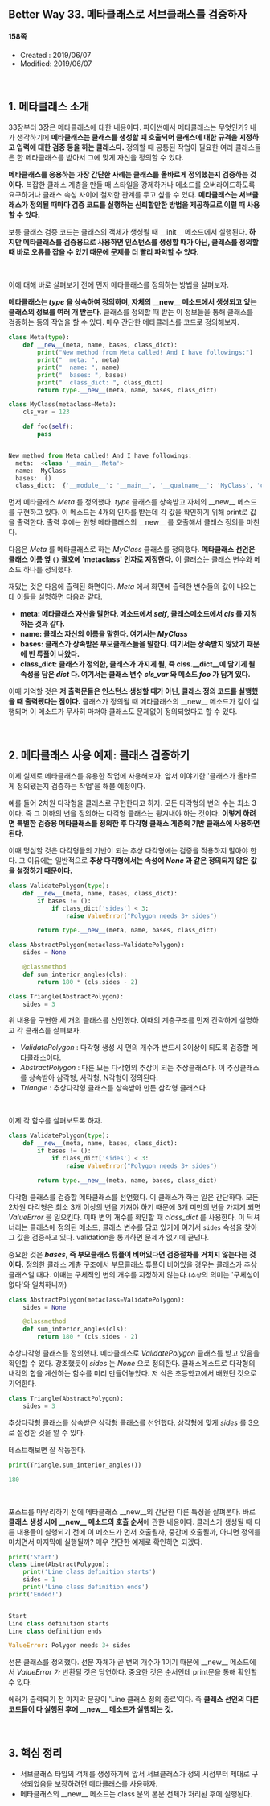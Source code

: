## Better Way 33. 메타클래스로 서브클래스를 검증하자

#### 158쪽

* Created : 2019/06/07
* Modified: 2019/06/07


<br>

## 1. 메타클래스 소개

33장부터 3장은 메타클래스에 대한 내용이다. 파이썬에서 메타클래스는 무엇인가? 내가 생각하기에 **메타클래스는 클래스를 생성할 때 호출되어 클래스에 대한 규격을 지정하고 입력에 대한 검증 등을 하는 클래스다.** 정의할 때 공통된 작업이 필요한 여러 클래스들은 한 메타클래스를 받아서 그에 맞게 자신을 정의할 수 있다.  

**메타클래스를 응용하는 가장 간단한 사례는 클래스를 올바르게 정의했는지 검증하는 것이다.** 복잡한 클래스 계층을 만들 때 스타일을 강제하거나 메소드를 오버라이드하도록 요구하거나 클래스 속성 사이에 철저한 관계를 두고 싶을 수 있다. **메타클래스는 서브클래스가 정의될 때마다 검증 코드를 실행하는 신뢰할만한 방법을 제공하므로 이럴 때 사용할 수 있다.**

보통 클래스 검증 코드는 클래스의 객체가 생성될 때 \_\_init\_\_ 메소드에서 실행된다. **하지만 메타클래스를 검증용으로 사용하면 인스턴스를 생성할 때가 아닌, 클래스를 정의할 때 바로 오류를 잡을 수 있기 때문에 문제를 더 빨리 파악할 수 있다.**

<br>

이에 대해 바로 살펴보기 전에 먼저 메타클래스를 정의하는 방법을 살펴보자.

**메타클래스는 _type_ 을 상속하여 정의하며, 자체의 \_\_new\_\_ 메소드에서 생성되고 있는 클래스의 정보를 여러 개 받는다.** 클래스를 정의할 때 받는 이 정보들을 통해 클래스를 검증하는 등의 작업을 할 수 있다. 매우 간단한 메타클래스를 코드로 정의해보자.

```python
class Meta(type):
    def __new__(meta, name, bases, class_dict):
        print("New method from Meta called! And I have followings:")
        print("  meta: ", meta)
        print("  name: ", name)
        print("  bases: ", bases)
        print("  class_dict: ", class_dict)
        return type.__new__(meta, name, bases, class_dict)

class MyClass(metaclass=Meta):
    cls_var = 123

    def foo(self):
        pass


New method from Meta called! And I have followings:
  meta:  <class '__main__.Meta'>
  name:  MyClass
  bases:  ()
  class_dict:  {'__module__': '__main__', '__qualname__': 'MyClass', 'cls_var': 123, 'foo': <function MyClass.foo at 0x7f848c842c80>}
```

먼저 메타클래스 _Meta_ 를 정의했다. _type_ 클래스를 상속받고 자체의 \_\_new\_\_ 메소드를 구현하고 있다. 이 메소드는 4개의 인자를 받는데 각 값을 확인하기 위해 print로 값을 출력한다. 출력 후에는 원형 메타클래스의 \_\_new\_\_ 를 호출해서 클래스 정의를 마친다.

다음은 _Meta_ 를 메타클래스로 하는 _MyClass_ 클래스를 정의했다. **메타클래스 선언은 클래스 이름 옆 `()` 괄호에 'metaclass' 인자로 지정한다.** 이 클래스는 클래스 변수와 메소드 하나를 정의했다.

재밌는 것은 다음에 출력된 화면이다. _Meta_ 에서 화면에 출력한 변수들의 값이 나오는데 이들을 설명하면 다음과 같다.

* **meta: 메타클래스 자신을 말한다. 메소드에서 _self_, 클래스메소드에서 _cls_ 를 지칭하는 것과 같다.**
* **name: 클래스 자신의 이름을 말한다. 여기서는 _MyClass_**
* **bases: 클래스가 상속받은 부모클래스들을 말한다. 여기서는 상속받지 않았기 때문에 빈 튜플이 나왔다.**
* **class\_dict: 클래스가 정의한, 클래스가 가지게 될, 즉 clss.\_\_dict\_\_에 담기게 될 속성을 담은 _dict_ 다. 여기서는 클래스 변수 _cls\_var_ 와 메소드 _foo_ 가 담겨 있다.**


이때 기억할 것은 **저 출력문들은 인스턴스 생성할 때가 아닌, 클래스 정의 코드를 실행했을 때 출력됐다는 점이다.** 클래스가 정의될 때 메타클래스의 \_\_new\_\_ 메소드가 같이 실행되며 이 메소드가 무사히 마쳐야 클래스도 문제없이 정의되었다고 할 수 있다.


<br>

## 2. 메타클래스 사용 예제: 클래스 검증하기

이제 실제로 메타클래스를 유용한 작업에 사용해보자. 앞서 이야기한 '클래스가 올바르게 정의됐는지 검증하는 작업'을 해볼 예정이다.  

예를 들어 2차원 다각형을 클래스로 구현한다고 하자. 모든 다각형의 변의 수는 최소 3이다. 즉 그 이하의 변을 정의하는 다각형 클래스는 튕겨내야 하는 것이다. **이렇게 하려면 특별한 검증용 메타클래스를 정의한 후 다각형 클래스 계층의 기반 클래스에 사용하면 된다.**

이때 명심할 것은 다각형들의 기반이 되는 추상 다각형에는 검증을 적용하지 말아야 한다. 그 이유에는 일반적으로 **추상 다각형에서는 속성에 _None_ 과 같은 정의되지 않은 값을 설정하기 때문이다.**

```python
class ValidatePolygon(type):
    def __new__(meta, name, bases, class_dict):
        if bases != ():
            if class_dict['sides'] < 3:
                raise ValueError("Polygon needs 3+ sides")

        return type.__new__(meta, name, bases, class_dict)

class AbstractPolygon(metaclass=ValidatePolygon):
    sides = None

    @classmethod
    def sum_interior_angles(cls):
        return 180 * (cls.sides - 2)

class Triangle(AbstractPolygon):
    sides = 3
```

위 내용을 구현한 세 개의 클래스를 선언했다. 이때의 계층구조를 먼저 간략하게 설명하고 각 클래스를 살펴보자.

* _ValidatePolygon_ : 다각형 생성 시 면의 개수가 반드시 3이상이 되도록 검증할 메타클래스이다.
* _AbstractPolygon_ : 다른 모든 다각형의 추상이 되는 추상클래스다. 이 추상클래스를 상속받아 삼각형, 사각형, N각형이 정의된다.
* _Triangle_ : 추상다각형 클래스를 상속받아 만든 삼각형 클래스다.


<br>

이제 각 함수를 살펴보도록 하자.

```python
class ValidatePolygon(type):
    def __new__(meta, name, bases, class_dict):
        if bases != ():
            if class_dict['sides'] < 3:
                raise ValueError("Polygon needs 3+ sides")

        return type.__new__(meta, name, bases, class_dict)
```

다각형 클래스를 검증할 메타클래스를 선언했다. 이 클래스가 하는 일은 간단하다. 모든 2차원 다각형은 최소 3개 이상의 변을 가져야 하기 때문에 3개 미만의 변을 가지게 되면 _ValueError_ 을 일으킨다. 이때 변의 개수를 확인할 때 *class\_dict* 를 사용한다. 이 딕셔너리는 클래스에 정의된 메소드, 클래스 변수를 담고 있기에 여기서 `sides` 속성을 찾아 그 값을 검증하고 있다. validation을 통과하면 문제가 없기에 끝낸다.

중요한 것은 **_bases_, 즉 부모클래스 튜플이 비어있다면 검증절차를 거치지 않는다는 것이다.** 정의한 클래스 계층 구조에서 부모클래스 튜플이 비어있을 경우는 클래스가 추상클래스일 때다. 이때는 구체적인 변의 개수를 지정하지 않는다.(`추상`의 의미는 '구체성이 없다'와 일치하니까)


```python
class AbstractPolygon(metaclass=ValidatePolygon):
    sides = None

    @classmethod
    def sum_interior_angles(cls):
        return 180 * (cls.sides - 2)
```

추상다각형 클래스를 정의했다. 메타클래스로 _ValidatePolygon_ 클래스를 받고 있음을 확인할 수 있다. 강조했듯이 _sides_ 는 _None_ 으로 정의한다. 클래스메소드로 다각형의 내각의 합을 계산하는 함수를 미리 만들어놓았다. 저 식은 초등학교에서 배웠던 것으로 기억한다.


```python
class Triangle(AbstractPolygon):
    sides = 3
```

추상다각형 클래스를 상속받은 삼각형 클래스를 선언했다. 삼각형에 맞게 _sides_ 를 3으로 설정한 것을 알 수 있다.

테스트해보면 잘 작동한다.

```python
print(Triangle.sum_interior_angles())

180
```

<br>

포스트를 마무리하기 전에 메타클래스 \_\_new\_\_의 간단한 다른 특징을 살펴본다. 바로 **클래스 생성 시에 \_\_new\_\_ 메소드의 호출 순서**에 관한 내용이다. 클래스가 생성될 때 다른 내용들이 실행되기 전에 이 메소드가 먼저 호출될까, 중간에 호출될까, 아니면 정의를 마치면서 마지막에 실행될까? 매우 간단한 예제로 확인하면 되겠다.

```python
print('Start')
class Line(AbstractPolygon):
    print('Line class definition starts')
    sides = 1
    print('Line class definition ends')
print('Ended!')


Start
Line class definition starts
Line class definition ends

ValueError: Polygon needs 3+ sides
```

선분 클래스를 정의했다. 선분 자체가 곧 변의 개수가 1이기 때문에 \_\_new\_\_ 메소드에서 _ValueError_ 가 반환될 것은 당연하다. 중요한 것은 순서인데 print문을 통해 확인할 수 있다.

에러가 출력되기 전 마지막 문장이 'Line 클래스 정의 종료'이다. 즉 **클래스 선언의 다른 코드들이 다 실행된 후에 \_\_new\_\_ 메소드가 실행되는 것.**

<br>


## 3. 핵심 정리

* 서브클래스 타입의 객체를 생성하기에 앞서 서브클래스가 정의 시점부터 제대로 구성되었음을 보장하려면 메타클래스를 사용하자.
* 메타클래스의 \_\_new\_\_ 메소드는 class 문의 본문 전체가 처리된 후에 실행된다.
